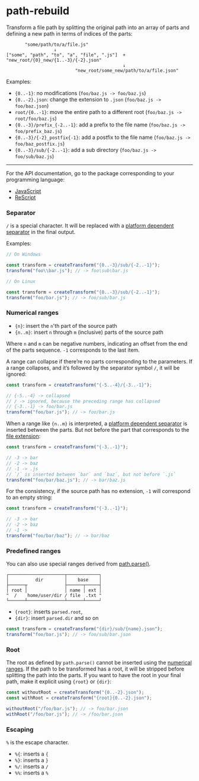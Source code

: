 # path-rebuild

Transform a file path by splitting the original path into an array of parts
and defining a new path in terms of indices of the parts:

```
       "some/path/to/a/file.js"
                  ↓
["some", "path", "to", "a", "file", ".js"]  +  "new_root/{0}_new/{1..-3}/{-2}.json"
                                            ↓
                          "new_root/some_new/path/to/a/file.json"

```

Examples:

- `{0..-1}`: no modifications (`foo/baz.js -> foo/baz.js`)
- `{0..-2}.json`: change the extension to `.json` (`foo/baz.js -> foo/baz.json`)
- `root/{0..-1}`: move the entire path to a different root (`foo/baz.js -> root/foo/baz.js`)
- `{0..-3}/prefix_{-2..-1}`: add a prefix to the file name (`foo/baz.js -> foo/prefix_baz.js`)
- `{0..-3}/{-2}_postfix{-1}`: add a postfix to the file name (`foo/baz.js -> foo/baz_postfix.js`)
- `{0..-3}/sub/{-2..-1}`: add a sub directory (`foo/baz.js -> foo/sub/baz.js`)

---

For the API documentation, go to the package corresponding to your programming language:

- [JavaScript](./packages/path-rebuild)
- [ReScript](./packages/rescript-path-rebuild)

### Separator

`/` is a special character. It will be replaced with a [platform dependent separator](https://nodejs.org/api/path.html#pathsep) in the final output.

Examples:

```js
// On Windows

const transform = createTransform("{0..-3}/sub/{-2..-1}");
transform("foo\\bar.js"); // -> foo\sub\bar.js
```

```js
// On Linux

const transform = createTransform("{0..-3}/sub/{-2..-1}");
transform("foo/bar.js"); // -> foo/sub/bar.js
```

### Numerical ranges

- `{n}`: insert the `n`'th part of the source path
- `{n..m}`: insert `n` through `m` (inclusive) parts of the source path

Where `n` and `m` can be negative numbers, indicating an offset from the end of the parts sequence.
`-1` corresponds to the last item.

A range can collapse if there’re no parts corresponding to the parameters.
If a range collapses, and it’s followed by the separator symbol `/`, it will be ignored:

```js
const transform = createTransform("{-5..-4}/{-3..-1}");

// {-5..-4} -> collapsed
// / -> ignored, because the preceding range has collapsed
// {-3..-1} -> foo/bar.js
transform("foo/bar.js"); // -> foo/bar.js
```

When a range like `{n..m}` is interpreted,
a [platform dependent separator](https://nodejs.org/api/path.html#pathsep) is inserted between the parts.
But not before the part that corresponds to the [file extension](https://nodejs.org/api/path.html#pathextnamepath):

```js
const transform = createTransform("{-3..-1}");

// -3 -> bar
// -2 -> baz
// -1 -> .js
// `/` is inserted between `bar` and `baz`, but not before `.js`
transform("foo/bar/baz.js"); // -> bar/baz.js
```

For the consistency, if the source path has no extension,
`-1` will correspond to an empty string:

```js
const transform = createTransform("{-3..-1}");

// -3 -> bar
// -2 -> baz
// -1 ->
transform("foo/bar/baz"); // -> bar/baz
```

### Predefined ranges

You can also use special ranges derived from [path.parse()](https://nodejs.org/api/path.html#pathparsepath).

```
┌─────────────────────┬────────────┐
│          dir        │    base    │
├──────┬              ├──────┬─────┤
│ root │              │ name │ ext │
"  /    home/user/dir / file  .txt "
└──────┴──────────────┴──────┴─────┘
```

- `{root}`: inserts `parsed.root`,
- `{dir}`: insert `parsed.dir` and so on

```js
const transform = createTransform("{dir}/sub/{name}.json");
transform("foo/bar.js"); // -> foo/sub/bar.json
```

### Root

The root as defined by `path.parse()` cannot be inserted using the [numerical ranges](#numerical-ranges).
If the path to be transformed has a root, it will be stripped before splitting the path into the parts.
If you want to have the root in your final path, make it explicit using `{root}` or `{dir}`:

```js
const withoutRoot = createTransform("{0..-2}.json");
const withRoot = createTransform("{root}{0..-2}.json");

withoutRoot("/foo/bar.js"); // -> foo/bar.json
withRoot("/foo/bar.js"); // -> /foo/bar.json
```

### Escaping

`%` is the escape character.

- `%{`: inserts a `{`
- `%}`: inserts a `}`
- `%/`: inserts a `/`
- `%%`: inserts a `%`
